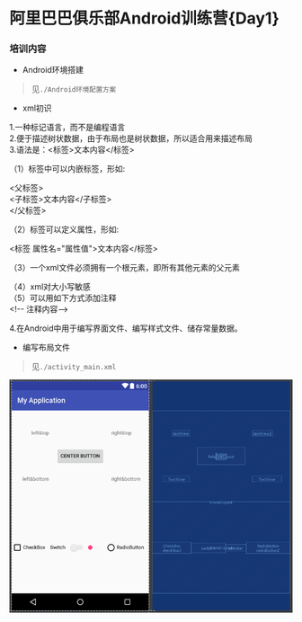 # 阿里巴巴俱乐部Android训练营{Day1}

### 培训内容

- Android环境搭建

> 见`./Android环境配置方案`

- xml初识

1.一种标记语言，而不是编程语言  
2.便于描述树状数据，由于布局也是树状数据，所以适合用来描述布局  
3.语法是：<标签>文本内容</标签>  

（1）标签中可以内嵌标签，形如:  

<父标签>  
  <子标签>文本内容</子标签>  
</父标签>  

（2）标签可以定义属性，形如:  

<标签 属性名="属性值">文本内容</标签>  

（3）一个xml文件必须拥有一个根元素，即所有其他元素的父元素

（4）xml对大小写敏感  
（5）可以用如下方式添加注释  
\<!-- 注释内容-->  

4.在Android中用于编写界面文件、编写样式文件、储存常量数据。

- 编写布局文件

> 见`./activity_main.xml`

![结果](./result.png)

